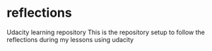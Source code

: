# reflections
Udacity learning repository
This is the repository setup to follow the reflections during my lessons using udacity
